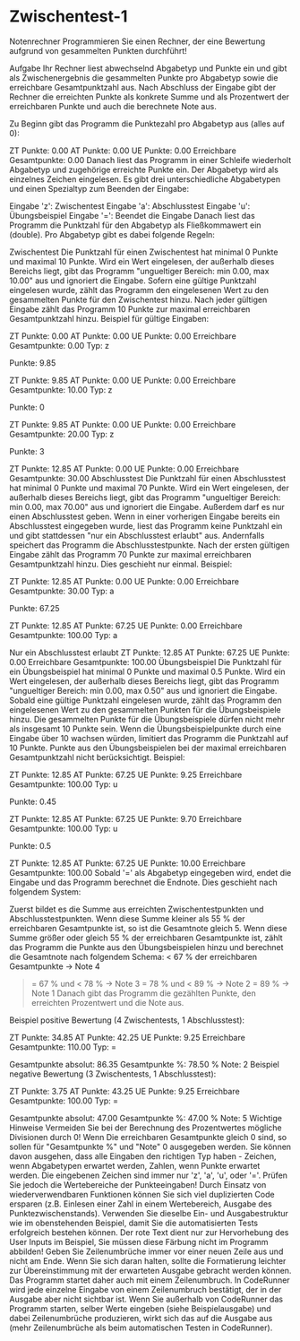 # Zwischentest-1
Notenrechner
Programmieren Sie einen Rechner, der eine Bewertung aufgrund von gesammelten Punkten durchführt!

Aufgabe
Ihr Rechner liest abwechselnd Abgabetyp und Punkte ein und gibt als Zwischenergebnis die gesammelten Punkte pro Abgabetyp sowie die erreichbare Gesamtpunktzahl aus. Nach Abschluss der Eingabe gibt der Rechner die erreichten Punkte als konkrete Summe und als Prozentwert der erreichbaren Punkte und auch die berechnete Note aus.

Zu Beginn gibt das Programm die Punktezahl pro Abgabetyp aus (alles auf 0):


ZT Punkte: 0.00
AT Punkte: 0.00
UE Punkte: 0.00
Erreichbare Gesamtpunkte: 0.00
Danach liest das Programm in einer Schleife wiederholt Abgabetyp und zugehörige erreichte Punkte ein. Der Abgabetyp wird als einzelnes Zeichen eingelesen. Es gibt drei unterschiedliche Abgabetypen und einen Spezialtyp zum Beenden der Eingabe:

Eingabe 'z': Zwischentest
Eingabe 'a': Abschlusstest
Eingabe 'u': Übungsbeispiel
Eingabe '=': Beendet die Eingabe
Danach liest das Programm die Punktzahl für den Abgabetyp als Fließkommawert ein (double). Pro Abgabetyp gibt es dabei folgende Regeln:

Zwischentest
Die Punktzahl für einen Zwischentest hat minimal 0 Punkte und maximal 10 Punkte. Wird ein Wert eingelesen, der außerhalb dieses Bereichs liegt, gibt das Programm "ungueltiger Bereich: min 0.00, max 10.00" aus und ignoriert die Eingabe.
Sofern eine gültige Punktzahl eingelesen wurde, zählt das Programm den eingelesenen Wert zu den gesammelten Punkte für den Zwischentest hinzu.
Nach jeder gültigen Eingabe zählt das Programm 10 Punkte zur maximal erreichbaren Gesamtpunktzahl hinzu.
Beispiel für gültige Eingaben:


ZT Punkte: 0.00
AT Punkte: 0.00
UE Punkte: 0.00
Erreichbare Gesamtpunkte: 0.00
Typ: z

Punkte: 9.85

ZT Punkte: 9.85
AT Punkte: 0.00
UE Punkte: 0.00
Erreichbare Gesamtpunkte: 10.00
Typ: z

Punkte: 0

ZT Punkte: 9.85
AT Punkte: 0.00
UE Punkte: 0.00
Erreichbare Gesamtpunkte: 20.00
Typ: z

Punkte: 3

ZT Punkte: 12.85
AT Punkte: 0.00
UE Punkte: 0.00
Erreichbare Gesamtpunkte: 30.00
Abschlusstest
Die Punktzahl für einen Abschlusstest hat minimal 0 Punkte und maximal 70 Punkte. Wird ein Wert eingelesen, der außerhalb dieses Bereichs liegt, gibt das Programm "ungueltiger Bereich: min 0.00, max 70.00" aus und ignoriert die Eingabe.
Außerdem darf es nur einen Abschlusstest geben. Wenn in einer vorherigen Eingabe bereits ein Abschlusstest eingegeben wurde, liest das Programm keine Punktzahl ein und gibt stattdessen "nur ein Abschlusstest erlaubt" aus. Andernfalls speichert das Programm die Abschlusstestpunkte.
Nach der ersten gültigen Eingabe zählt das Programm 70 Punkte zur maximal erreichbaren Gesamtpunktzahl hinzu. Dies geschieht nur einmal.
Beispiel:


ZT Punkte: 12.85
AT Punkte: 0.00
UE Punkte: 0.00
Erreichbare Gesamtpunkte: 30.00
Typ: a

Punkte: 67.25

ZT Punkte: 12.85
AT Punkte: 67.25
UE Punkte: 0.00
Erreichbare Gesamtpunkte: 100.00
Typ: a

Nur ein Abschlusstest erlaubt
ZT Punkte: 12.85
AT Punkte: 67.25
UE Punkte: 0.00
Erreichbare Gesamtpunkte: 100.00
Übungsbeispiel
Die Punktzahl für ein Übungsbeispiel hat minimal 0 Punkte und maximal 0.5 Punkte. Wird ein Wert eingelesen, der außerhalb dieses Bereichs liegt, gibt das Programm "ungueltiger Bereich: min 0.00, max 0.50" aus und ignoriert die Eingabe.
Sobald eine gültige Punktzahl eingelesen wurde, zählt das Programm den eingelesenen Wert zu den gesammelten Punkten für die Übungsbeispiele hinzu.
Die gesammelten Punkte für die Übungsbeispiele dürfen nicht mehr als insgesamt 10 Punkte sein. Wenn die Übungsbeispielpunkte durch eine Eingabe über 10 wachsen würden, limitiert das Programm die Punktzahl auf 10 Punkte.
Punkte aus den Übungsbeispielen bei der maximal erreichbaren Gesamtpunktzahl nicht berücksichtigt.
Beispiel:


ZT Punkte: 12.85
AT Punkte: 67.25
UE Punkte: 9.25
Erreichbare Gesamtpunkte: 100.00
Typ: u

Punkte: 0.45

ZT Punkte: 12.85
AT Punkte: 67.25
UE Punkte: 9.70
Erreichbare Gesamtpunkte: 100.00
Typ: u

Punkte: 0.5

ZT Punkte: 12.85
AT Punkte: 67.25
UE Punkte: 10.00
Erreichbare Gesamtpunkte: 100.00
Sobald '=' als Abgabetyp eingegeben wird, endet die Eingabe und das Programm berechnet die Endnote. Dies geschieht nach folgendem System:

Zuerst bildet es die Summe aus erreichten Zwischentestpunkten und Abschlusstestpunkten.
Wenn diese Summe kleiner als 55 % der erreichbaren Gesamtpunkte ist, so ist die Gesamtnote gleich 5.
Wenn diese Summe größer oder gleich 55 % der erreichbaren Gesamtpunkte ist, zählt das Programm die Punkte aus den Übungsbeispielen hinzu und berechnet die Gesamtnote nach folgendem Schema:
< 67 % der erreichbaren Gesamtpunkte -> Note 4
>= 67 % und < 78 % -> Note 3
>= 78 % und < 89 % -> Note 2
>= 89 % -> Note 1
Danach gibt das Programm die gezählten Punkte, den erreichten Prozentwert und die Note aus.

Beispiel positive Bewertung (4 Zwischentests, 1 Abschlusstest):


ZT Punkte: 34.85
AT Punkte: 42.25
UE Punkte: 9.25
Erreichbare Gesamtpunkte: 110.00
Typ: =

Gesamtpunkte absolut: 86.35
Gesamtpunkte %: 78.50 %
Note: 2
Beispiel negative Bewertung (3 Zwischentests, 1 Abschlusstest):


ZT Punkte: 3.75
AT Punkte: 43.25
UE Punkte: 9.25
Erreichbare Gesamtpunkte: 100.00
Typ: =

Gesamtpunkte absolut: 47.00
Gesamtpunkte %: 47.00 %
Note: 5
Wichtige Hinweise
Vermeiden Sie bei der Berechnung des Prozentwertes mögliche Divisionen durch 0! Wenn Die erreichbaren Gesamtpunkte gleich 0 sind, so sollen für "Gesamtpunkte %" und "Note" 0 ausgegeben werden.
Sie können davon ausgehen, dass alle Eingaben den richtigen Typ haben - Zeichen, wenn Abgabetypen erwartet werden, Zahlen, wenn Punkte erwartet werden. Die eingebenen Zeichen sind immer nur 'z', 'a', 'u', oder '='. Prüfen Sie jedoch die Wertebereiche der Punkteeingaben!
Durch Einsatz von wiederverwendbaren Funktionen können Sie sich viel duplizierten Code ersparen (z.B. Einlesen einer Zahl in einem Wertebereich, Ausgabe des Punktezwischenstands).
Verwenden Sie dieselbe Ein- und Ausgabestruktur wie im obenstehenden Beispiel, damit Sie die automatisierten Tests erfolgreich bestehen können. Der rote Text dient nur zur Hervorhebung des User Inputs im Beispiel, Sie müssen diese Färbung nicht im Programm abbilden!
Geben Sie Zeilenumbrüche immer vor einer neuen Zeile aus und nicht am Ende. Wenn Sie sich daran halten, sollte die Formatierung leichter zur Übereinstimmung mit der erwarteten Ausgabe gebracht werden können. Das Programm startet daher auch mit einem Zeilenumbruch.
In CodeRunner wird jede einzelne Eingabe von einem Zeilenumbruch bestätigt, der in der Ausgabe aber nicht sichtbar ist. Wenn Sie außerhalb von CodeRunner das Programm starten, selber Werte eingeben (siehe Beispielausgabe) und dabei Zeilenumbrüche produzieren, wirkt sich das auf die Ausgabe aus (mehr Zeilenumbrüche als beim automatischen Testen in CodeRunner).
